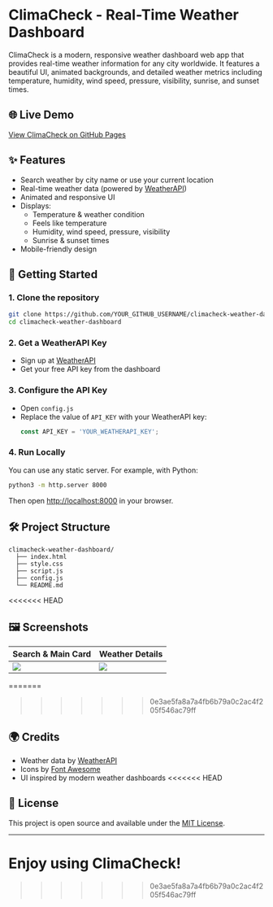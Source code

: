 # ClimaCheck - Real-Time Weather Dashboard

ClimaCheck is a modern, responsive weather dashboard web app that provides real-time weather information for any city worldwide. It features a beautiful UI, animated backgrounds, and detailed weather metrics including temperature, humidity, wind speed, pressure, visibility, sunrise, and sunset times.

## 🌐 Live Demo
[View ClimaCheck on GitHub Pages](https://amanjotkaurr.github.io/climacheck-weather-dashboard/)

## ✨ Features
- Search weather by city name or use your current location
- Real-time weather data (powered by [WeatherAPI](https://www.weatherapi.com/))
- Animated and responsive UI
- Displays:
  - Temperature & weather condition
  - Feels like temperature
  - Humidity, wind speed, pressure, visibility
  - Sunrise & sunset times
- Mobile-friendly design

## 🚀 Getting Started

### 1. **Clone the repository**
```bash
git clone https://github.com/YOUR_GITHUB_USERNAME/climacheck-weather-dashboard.git
cd climacheck-weather-dashboard
```

### 2. **Get a WeatherAPI Key**
- Sign up at [WeatherAPI](https://www.weatherapi.com/)
- Get your free API key from the dashboard

### 3. **Configure the API Key**
- Open `config.js`
- Replace the value of `API_KEY` with your WeatherAPI key:
  ```js
  const API_KEY = 'YOUR_WEATHERAPI_KEY';
  ```

### 4. **Run Locally**
You can use any static server. For example, with Python:
```bash
python3 -m http.server 8000
```
Then open [http://localhost:8000](http://localhost:8000) in your browser.

## 🛠️ Project Structure
```
climacheck-weather-dashboard/
  ├── index.html
  ├── style.css
  ├── script.js
  ├── config.js
  └── README.md
```

<<<<<<< HEAD
## 🖼️ Screenshots
| Search & Main Card | Weather Details |
|-------------------|----------------|
| ![](./screenshots/main.png) | ![](./screenshots/details.png) |

=======
>>>>>>> 0e3ae5fa8a7a4fb6b79a0c2ac4f205f546ac79ff
## 🌍 Credits
- Weather data by [WeatherAPI](https://www.weatherapi.com/)
- Icons by [Font Awesome](https://fontawesome.com/)
- UI inspired by modern weather dashboards
<<<<<<< HEAD

## 📄 License
This project is open source and available under the [MIT License](LICENSE).

---

**Enjoy using ClimaCheck!**
=======
>>>>>>> 0e3ae5fa8a7a4fb6b79a0c2ac4f205f546ac79ff

